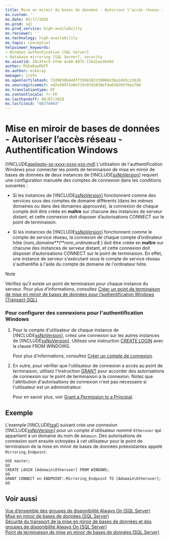 ```yaml
---
title: Mise en miroir de bases de données - Autoriser l’accès réseau - Authentification Windows | Microsoft Docs
ms.custom: ''
ms.date: 05/17/2016
ms.prod: sql
ms.prod_service: high-availability
ms.reviewer: ''
ms.technology: high-availability
ms.topic: conceptual
helpviewer_keywords:
- Windows authentication [SQL Server]
- database mirroring [SQL Server], security
ms.assetid: 28c8fec5-5feb-4c84-8d72-f2bd1ae3b40d
author: MikeRayMSFT
ms.author: mikeray
manager: jroth
ms.openlocfilehash: 73d9030b440ff3596582339006d36a1d43c23d28
ms.sourcegitcommit: ad2e98972a0e739c0fd2038ef4a030265f0ee788
ms.translationtype: HT
ms.contentlocale: fr-FR
ms.lasthandoff: 06/07/2019
ms.locfileid: "66774943"
---
```

# <a name="database-mirroring---allow-network-access---windows-authentication"></a>Mise en miroir de bases de données - Autoriser l’accès réseau - Authentification Windows
[!INCLUDE[appliesto-ss-xxxx-xxxx-xxx-md](../../includes/appliesto-ss-xxxx-xxxx-xxx-md.md)]
  L'utilisation de l'authentification Windows pour connecter les points de terminaison de mise en miroir de bases de données de deux instances de [!INCLUDE[ssNoVersion](../../includes/ssnoversion-md.md)] requiert une configuration manuelle des comptes de connexion dans les conditions suivantes :  
  
-   Si les instances de [!INCLUDE[ssNoVersion](../../includes/ssnoversion-md.md)] fonctionnent comme des services sous des comptes de domaine différents (dans les mêmes domaines ou dans des domaines approuvés), la connexion de chaque compte doit être créée en **maître** sur chacune des instances de serveur distant, et cette connexion doit disposer d’autorisations CONNECT sur le point de terminaison.  
  
-   Si les instances de [!INCLUDE[ssNoVersion](../../includes/ssnoversion-md.md)] fonctionnent comme le compte de service réseau, la connexion de chaque compte d’ordinateur hôte (*nom_domaine***\\***nom_ordinateur$* ) doit être créée en **maître** sur chacune des instances de serveur distant, et cette connexion doit disposer d’autorisations CONNECT sur le point de terminaison. En effet, une instance de serveur s'exécutant sous le compte de service réseau s'authentifie à l'aide du compte de domaine de l'ordinateur hôte.  
  
> [!NOTE]  
>  Vérifiez qu'il existe un point de terminaison pour chaque instance du serveur. Pour plus d’informations, consultez [Créer un point de terminaison de mise en miroir de bases de données pour l’authentification Windows &#40;Transact-SQL&#41;](../../database-engine/database-mirroring/create-a-database-mirroring-endpoint-for-windows-authentication-transact-sql.md).  
  
### <a name="to-configure-logins-for-windows-authentication"></a>Pour configurer des connexions pour l'authentification Windows  
  
1.  Pour le compte d'utilisateur de chaque instance de [!INCLUDE[ssNoVersion](../../includes/ssnoversion-md.md)], créez une connexion sur les autres instances de [!INCLUDE[ssNoVersion](../../includes/ssnoversion-md.md)]. Utilisez une instruction [CREATE LOGIN](../../t-sql/statements/create-login-transact-sql.md) avec la clause FROM WINDOWS.  
  
     Pour plus d’informations, consultez [Créer un compte de connexion](../../relational-databases/security/authentication-access/create-a-login.md).  
  
2.  En outre, pour vérifier que l'utilisateur de connexion a accès au point de terminaison, utilisez l'instruction [GRANT](../../t-sql/statements/grant-transact-sql.md) pour accorder des autorisations de connexion sur le point de terminaison à la connexion. Notez que l'attribution d'autorisations de connexion n'est pas nécessaire si l'utilisateur est un administrateur.  
  
     Pour en savoir plus, voir [Grant a Permission to a Principal](../../relational-databases/security/authentication-access/grant-a-permission-to-a-principal.md).  
  
## <a name="example"></a>Exemple  
 L'exemple [!INCLUDE[tsql](../../includes/tsql-md.md)] suivant crée une connexion [!INCLUDE[ssNoVersion](../../includes/ssnoversion-md.md)] pour un compte d'utilisateur nommé `Otheruser` qui appartient à un domaine du nom de `Adomain`. Des autorisations de connexion sont ensuite octroyées à cet utilisateur pour le point de terminaison de la mise en miroir de bases de données préexistantes appelé `Mirroring_Endpoint`.  
  
```  
USE master;  
GO  
CREATE LOGIN [Adomain\Otheruser] FROM WINDOWS;  
GO  
GRANT CONNECT on ENDPOINT::Mirroring_Endpoint TO [Adomain\Otheruser];  
GO  
```  
  
## <a name="see-also"></a>Voir aussi  
 [Vue d’ensemble des groupes de disponibilité Always On &#40;SQL Server&#41;](../../database-engine/availability-groups/windows/overview-of-always-on-availability-groups-sql-server.md)   
 [Mise en miroir de bases de données &#40;SQL Server&#41;](../../database-engine/database-mirroring/database-mirroring-sql-server.md)   
 [Sécurité du transport de la mise en miroir de bases de données et des groupes de disponibilité Always On &#40;SQL Server&#41;](../../database-engine/database-mirroring/transport-security-database-mirroring-always-on-availability.md)   
 [Point de terminaison de mise en miroir de bases de données &#40;SQL Server&#41;](../../database-engine/database-mirroring/the-database-mirroring-endpoint-sql-server.md)  
  
  
